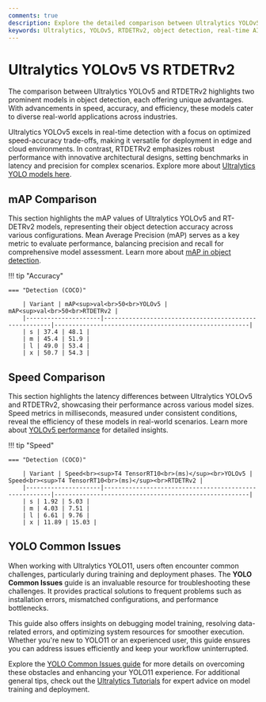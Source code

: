 ```yaml
---
comments: true  
description: Explore the detailed comparison between Ultralytics YOLOv5 and RTDETRv2, highlighting their performance in object detection, real-time AI applications, and edge AI deployment. Discover which model excels in accuracy, speed, and versatility for advancing computer vision tasks.  
keywords: Ultralytics, YOLOv5, RTDETRv2, object detection, real-time AI, edge AI, computer vision, AI models comparison
---
```


# Ultralytics YOLOv5 VS RTDETRv2

The comparison between Ultralytics YOLOv5 and RTDETRv2 highlights two prominent models in object detection, each offering unique advantages. With advancements in speed, accuracy, and efficiency, these models cater to diverse real-world applications across industries.  

Ultralytics YOLOv5 excels in real-time detection with a focus on optimized speed-accuracy trade-offs, making it versatile for deployment in edge and cloud environments. In contrast, RTDETRv2 emphasizes robust performance with innovative architectural designs, setting benchmarks in latency and precision for complex scenarios. Explore more about [Ultralytics YOLO models here](https://docs.ultralytics.com/models/).


## mAP Comparison

This section highlights the mAP values of Ultralytics YOLOv5 and RT-DETRv2 models, representing their object detection accuracy across various configurations. Mean Average Precision (mAP) serves as a key metric to evaluate performance, balancing precision and recall for comprehensive model assessment. Learn more about [mAP in object detection](https://www.ultralytics.com/glossary/mean-average-precision-map).


!!! tip "Accuracy"

	=== "Detection (COCO)"

		| Variant | mAP<sup>val<br>50<br>YOLOv5 | mAP<sup>val<br>50<br>RTDETRv2 |
		|---------------------|-------------------------------------------------------|-------------------------------------------------------|
		| s | 37.4 | 48.1 |
		| m | 45.4 | 51.9 |
		| l | 49.0 | 53.4 |
		| x | 50.7 | 54.3 |
		

## Speed Comparison

This section highlights the latency differences between Ultralytics YOLOv5 and RTDETRv2, showcasing their performance across various model sizes. Speed metrics in milliseconds, measured under consistent conditions, reveal the efficiency of these models in real-world scenarios. Learn more about [YOLOv5 performance](https://github.com/ultralytics/yolov5) for detailed insights.


!!! tip "Speed"

	=== "Detection (COCO)"

		| Variant | Speed<br><sup>T4 TensorRT10<br>(ms)</sup><br>YOLOv5 | Speed<br><sup>T4 TensorRT10<br>(ms)</sup><br>RTDETRv2 |
		|---------------------|-------------------------------------------------------|-------------------------------------------------------|
		| s | 1.92 | 5.03 |
		| m | 4.03 | 7.51 |
		| l | 6.61 | 9.76 |
		| x | 11.89 | 15.03 |

## YOLO Common Issues

When working with Ultralytics YOLO11, users often encounter common challenges, particularly during training and deployment phases. The **YOLO Common Issues** guide is an invaluable resource for troubleshooting these challenges. It provides practical solutions to frequent problems such as installation errors, mismatched configurations, and performance bottlenecks.

This guide also offers insights on debugging model training, resolving data-related errors, and optimizing system resources for smoother execution. Whether you're new to YOLO11 or an experienced user, this guide ensures you can address issues efficiently and keep your workflow uninterrupted.

Explore the [YOLO Common Issues guide](https://docs.ultralytics.com/guides/yolo-common-issues/) for more details on overcoming these obstacles and enhancing your YOLO11 experience. For additional general tips, check out the [Ultralytics Tutorials](https://docs.ultralytics.com/guides/) for expert advice on model training and deployment.
